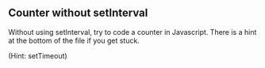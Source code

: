 ## Counter without setInterval

Without using setInterval, try to code a counter in Javascript. There is a hint at the bottom of the file if you get stuck.


    








































































(Hint: setTimeout)